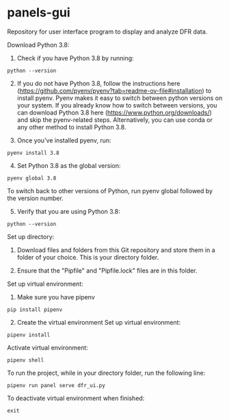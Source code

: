 # panels-gui
Repository for user interface program to display and analyze DFR data.

Download Python 3.8:
1. Check if you have Python 3.8 by running:
```
python --version
```
2. If you do not have Python 3.8, follow the instructions here (https://github.com/pyenv/pyenv?tab=readme-ov-file#installation) to install pyenv. Pyenv makes it easy to switch between python versions on your system. If you already know how to switch between versions, you can download Python 3.8 here (https://www.python.org/downloads/) and skip the pyenv-related steps. Alternatively, you can use conda or any other method to install Python 3.8.
  
3. Once you've installed pyenv, run:
```
pyenv install 3.8
```

4. Set Python 3.8 as the global version:
```
pyenv global 3.8
```
To switch back to other versions of Python, run pyenv global followed by the version number.

5. Verify that you are using Python 3.8:
```
python --version
```

Set up directory:
1. Download files and folders from this Git repository and store them in a folder of your choice. This is your directory folder.

2. Ensure that the "Pipfile" and "Pipfile.lock" files are in this folder.


Set up virtual environment:
1. Make sure you have pipenv
```
pip install pipenv
```
2. Create the virtual environment
Set up virtual environment:
```
pipenv install
```

Activate virtual environment:
```
pipenv shell
```

To run the project, while in your directory folder, run the following line:
```
pipenv run panel serve dfr_ui.py
```

To deactivate virtual environment when finished:
```
exit
```
